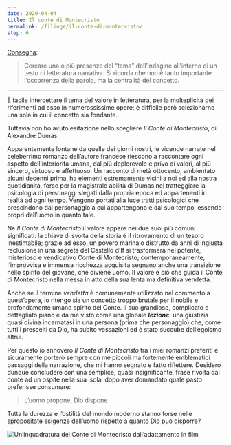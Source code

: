 ```yaml
---
date: 2020-04-04
title: Il conte di Montecristo
permalink: /filinge/il-conte-di-montecristo/
step: 6
---
```

[Consegna](https://filinge.blogspot.com/2020/04/step-06.html):

> Cercare una o più presenze del <q>tema</q> dell’indagine all’interno di un testo di letteratura narrativa. Si ricorda che non è tanto importante l’occorrenza della parola, ma la centralità del concetto.

---

È facile intercettare il tema del valore in letteratura, per la molteplicità dei riferimenti ad esso in numerossissime opere; è difficile però selezionarne una sola in cui il concetto sia fondante.

Tuttavia non ho avuto esitazione nello scegliere <cite>Il Conte di Montecristo</cite>, di Alexandre Dumas.

Apparentemente lontane da quelle dei giorni nostri, le vicende narrate nel celeberrimo romanzo dell’autore francese riescono a raccontare ogni aspetto dell’interiorità umana, dal più deplorevole e privo di valori, al più sincero, virtuoso e affettuoso. Un racconto di metà ottocento, ambientato alcuni decenni prima, ha elementi estremamente vicini a noi ed alla nostra quotidianità, forse per la magistrale abilità di Dumas nel tratteggiare la psicologia di personaggi slegati dalla propria epoca ed appartenenti in realtà ad ogni tempo. Vengono portati alla luce tratti psicologici che prescindono dal personaggio a cui appartengono e dal suo tempo, essendo propri dell’uomo in quanto tale.

Ne <cite>Il Conte di Montecristo</cite> il valore appare nei due suoi più comuni significati: la chiave di svolta della storia è il ritrovamento di un tesoro inestimabile; grazie ad esso, un povero marinaio distrutto da anni di ingiusta reclusione in una segreta del Castello d’If si trasformerà nel potente, misterioso e vendicativo Conte di Montecristo; contemporaneamente, l’improvvisa e immensa ricchezza acquisita segnano anche una transizione nello spirito del giovane, che diviene uomo. Il valore è ciò che guida il Conte di Montecristo nella messa in atto della sua lenta ma definitiva vendetta.

Anche se il termine _vendetta_ è comunemente utilizzato nel commento a quest’opera, io ritengo sia un concetto troppo brutale per il nobile e profondamente umano spirito del Conte. Il suo grandioso, complicato e dettagliato piano è da me visto come una globale ***lezione***: una giustizia quasi divina incarnatasi in una persona (prima che personaggio) che, come tutti i prescelti da Dio, ha subito vessazioni ed è stato succube dell’egoismo altrui.

Per questo io annovero _Il Conte di Montecristo_ tra i miei romanzi preferiti e sicuramente porterò sempre con me piccoli ma fortemente emblematici passaggi della narrazione, che mi hanno segnato e fatto riflettere. Desidero dunque concludere con una semplice, quasi insignificante, frase rivolta dal conte ad un ospite nella sua isola, dopo aver domandato quale pasto preferisse consumare:

> L’uomo propone, Dio dispone

Tutta la durezza e l’ostilità del mondo moderno stanno forse nelle spropositate esigenze dell’uomo rispetto a quanto Dio può disporre?

![Un’inquadratura del Conte di Montecristo dall’adattamento in film](https://www.mistermovie.it/wp-content/uploads/2016/06/il-conte-di-montecristo-film-William-Eubank-2.jpg)

